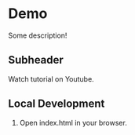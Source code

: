 # Demo

Some description!

## Subheader

Watch tutorial on Youtube.
## Local Development

1. Open index.html in your browser.